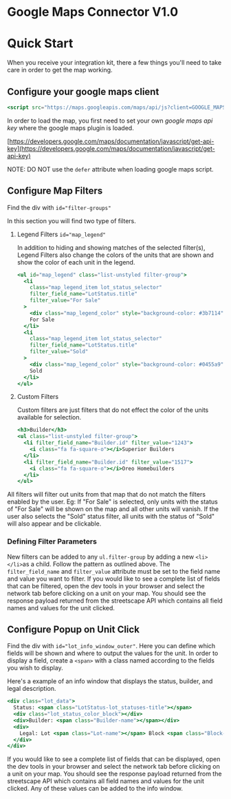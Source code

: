 # Google Maps Connector V1.0

# Quick Start

When you receive your integration kit, there a few things you'll need to take care in order to get the map working.

## Configure your google maps client

```jsx
<script src="https://maps.googleapis.com/maps/api/js?client=GOOGLE_MAPS_CLIENT"></script>
```

In order to load the map, you first need to set your own *google maps api key* where the google maps plugin is loaded.

[https://developers.google.com/maps/documentation/javascript/get-api-key](https://developers.google.com/maps/documentation/javascript/get-api-key) 

NOTE: DO NOT use the `defer` attribute when loading google maps script. 

## Configure Map Filters

Find the div with `id="filter-groups"`

In this section you will find two type of filters.

1. Legend Filters `id="map_legend"`

    In addition to hiding and showing matches of the selected filter(s), Legend Filters also change the colors of the units that are shown and show the color of each unit in the legend.

    ```jsx
    <ul id="map_legend" class="list-unstyled filter-group">
      <li
        class="map_legend_item lot_status_selector"
        filter_field_name="LotStatus.title"
        filter_value="For Sale"
      >
        <div class="map_legend_color" style="background-color: #3b7114"></div>
        For Sale
      </li>
      <li
        class="map_legend_item lot_status_selector"
        filter_field_name="LotStatus.title"
        filter_value="Sold"
      >
        <div class="map_legend_color" style="background-color: #0455a9"></div>
        Sold
      </li>
    </ul>
    ```

2. Custom Filters

    Custom filters are just filters that do not effect the color of the units available for selection.

    ```jsx
    <h3>Builder</h3>
    <ul class="list-unstyled filter-group">
      <li filter_field_name="Builder.id" filter_value="1243">
        <i class="fa fa-square-o"></i>Superior Builders
      </li>
      <li filter_field_name="Builder.id" filter_value="1517">
        <i class="fa fa-square-o"></i>Oreo Homebuilders
      </li>
    </ul>
    ```

All filters will filter out units from that map that do not match the filters enabled by the user. Eg: If "For Sale" is selected, only units with the status of "For Sale" will be shown on the map and all other units will vanish. If the user also selects the "Sold" status filter, all units with the status of "Sold" will also appear and be clickable.

### Defining Filter Parameters

New filters can be added to any `ul.filter-group` by adding a new `<li></li>`as a child. Follow the pattern as outlined above. The `filter_field_name` and `filter_value` attribute must be set to the field name and value you want to filter. If you would like to see a complete list of fields that can be filtered, open the dev tools in your browser and select the network tab before clicking on a unit on your map. You should see the response payload returned from the streetscape API which contains all field names and values for the unit clicked.  

## Configure Popup on Unit Click

Find the div with `id="lot_info_window_outer"`. Here you can define which fields will be shown and where to output the values for the unit. In order to display a field, create a `<span>` with a class named according to the fields you wish to display. 

Here's a example of an info window that displays the status, builder, and legal description.

```jsx
<div class="lot_data">
  Status: <span class="LotStatus-lot_statuses-title"></span>
  <div class="lot_status_color_block"></div>
  <div>Builder: <span class="Builder-name"></span></div>
  <div>
    Legal: Lot <span class="Lot-name"></span> Block <span class="Block-name"></span>
  </div>
</div>
```

If you would like to see a complete list of fields that can be displayed, open the dev tools in your browser and select the network tab before clicking on a unit on your map. You should see the response payload returned from the streetscape API which contains all field names and values for the unit clicked. Any of these values can be added to the info window.
